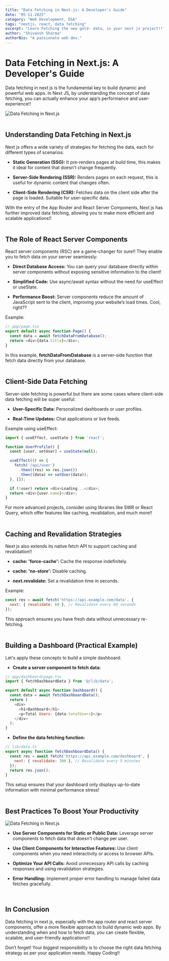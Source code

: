 ```yaml
---
title: "Data Fetching in Next.js: A Developer's Guide"
date: "05-11-2025"
category: "Web Development, DSA"
tags: "nextjs, react, data fetching"
excerpt: "Learn Fetching the new gold- data, in your next js project!!"
author: "Shivansh Sharma"
authorBio: "A passionate web dev."
---
```


# Data Fetching in Next.js: A Developer's Guide
Data fetching in next js is the fundamental key to build dynamic and powerful web apps. In Next JS, by understanding the concept of data fetching, you can actually enhance your app’s performance and user- experience!!

![Data Fetching in Next.js](/blog-3-1.jpg)
<br><br>
## Understanding Data Fetching in Next.js
Next js offers a wide variety of strategies for fetching the data, each for different types of scenarios: 

* **Static Generation (SSG):** It pre-renders pages at build time, this makes it ideal for content that doesn't change frequently.


* **Server-Side Rendering (SSR):** Renders pages on each request, this is useful for dynamic content that changes often.


* **Client-Side Rendering (CSR):** Fetches data on the client side after the page is loaded. Suitable for user-specific data.


With the entry of the App Router and React Server Components, Next js has further improved data fetching, allowing you to make more efficient and scalable applications!!
<br><br>

## The Role of React Server Components

React server components (RSC) are a game-changer for sure!! They enable you to fetch data on your server seamlessly:
* **Direct Database Access:** You can query your database directly within server components without exposing sensitive information to the client!


* **Simplified Code:** Use async/await syntax without the need for useEffect or useState.


* **Performance Boost:** Server components reduce the amount of JavaScript sent to the client, improving your website’s load times. Cool, right??


Example:
```js
// app/page.tsx
export default async function Page() {
  const data = await fetchDataFromDatabase();
  return <div>{data.title}</div>;
}
```

In this example, **fetchDataFromDatabase** is a server-side function that fetch data directly from your database.
<br><br>
## Client-Side Data Fetching
Server-side fetching is powerful but there are some cases where client-side data fetching will be super useful:
* **User-Specific Data:** Personalized dashboards or user profiles.


* **Real-Time Updates:** Chat applications or live feeds.


Example using useEffect:
```js
import { useEffect, useState } from 'react';

function UserProfile() {
  const [user, setUser] = useState(null);

  useEffect(() => {
    fetch('/api/user')
      .then((res) => res.json())
      .then((data) => setUser(data));
  }, []);

  if (!user) return <div>Loading...</div>;
  return <div>{user.name}</div>;
}
```
For more advanced projects, consider using libraries like SWR or React Query, which offer features like caching, revalidation, and much more!!
<br><br>
## Caching and Revalidation Strategies
Next js also extends its native fetch API to support caching and revalidation!!
* **cache: 'force-cache':** Cache the response indefinitely.


* **cache: 'no-store':** Disable caching.


* **next.revalidate:** Set a revalidation time in seconds.


Example:
```js
const res = await fetch('https://api.example.com/data', {
  next: { revalidate: 60 }, // Revalidate every 60 seconds
});
```
This approach ensures you have fresh data without unnecessary re-fetching.
<br><br>
## Building a Dashboard (Practical Example)
Let's apply these concepts to build a simple dashboard:
* **Create a server component to fetch data:**

```js
// app/dashboard/page.tsx
import { fetchDashboardData } from '@/lib/data';

export default async function Dashboard() {
  const data = await fetchDashboardData();
  return (
    <div>
      <h1>Dashboard</h1>
      <p>Total Users: {data.totalUsers}</p>
    </div>
  );
}
```
* **Define the data fetching function:**

```js
// lib/data.ts
export async function fetchDashboardData() {
  const res = await fetch('https://api.example.com/dashboard', {
    next: { revalidate: 300 }, // Revalidate every 5 minutes
  });
  return res.json();
}
```
This setup ensures that your dashboard only displays up-to-date information with minimal performance stress!
<br><br>
## Best Practices To Boost Your Productivity

![Data Fetching in Next.js](/blog-3-2.jpg)

* **Use Server Components for Static or Public Data:** Leverage server components to fetch data that doesn't change per user.


* **Use Client Components for Interactive Features:** Use client components when you need interactivity or access to browser APIs.


* **Optimize Your API Calls:** Avoid unnecessary API calls by caching responses and using revalidation strategies.


* **Error Handling:** Implement proper error handling to manage failed data fetches gracefully.

<br>

## In Conclusion

Data fetching in next js, especially with the app router and react server components, offer a more flexible approach to build dynamic web apps. By understanding when and how to fetch data, you can create flexible, scalable, and user-friendly applications!!

Don’t forget! Your biggest responsibility is to choose the right data fetching strategy as per your application needs. Happy Coding!!

##


